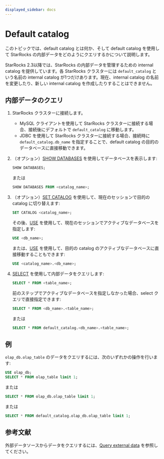 ```yaml
---
displayed_sidebar: docs
---
```


# Default catalog

このトピックでは、default catalog とは何か、そして default catalog を使用して StarRocks の内部データをどのようにクエリするかについて説明します。

StarRocks 2.3以降では、StarRocks の内部データを管理するための internal catalog を提供しています。各 StarRocks クラスターには `default_catalog` という名前の internal catalog が1つだけあります。現在、internal catalog の名前を変更したり、新しい internal catalog を作成したりすることはできません。

## 内部データのクエリ

1. StarRocks クラスターに接続します。
   - MySQL クライアントを使用して StarRocks クラスターに接続する場合、接続後にデフォルトで `default_catalog` に移動します。
   - JDBC を使用して StarRocks クラスターに接続する場合、接続時に `default_catalog.db_name` を指定することで、default catalog の目的のデータベースに直接移動できます。

2. （オプション）[SHOW DATABASES](../../sql-reference/sql-statements/Database/SHOW_DATABASES.md) を使用してデータベースを表示します:

      ```SQL
      SHOW DATABASES;
      ```

      または

      ```SQL
      SHOW DATABASES FROM <catalog_name>;
      ```

3. （オプション）[SET CATALOG](../../sql-reference/sql-statements/Catalog/SET_CATALOG.md) を使用して、現在のセッションで目的の catalog に切り替えます:

    ```SQL
    SET CATALOG <catalog_name>;
    ```

    その後、[USE](../../sql-reference/sql-statements/Database/USE.md) を使用して、現在のセッションでアクティブなデータベースを指定します:

    ```SQL
    USE <db_name>;
    ```

    または、[USE](../../sql-reference/sql-statements/Database/USE.md) を使用して、目的の catalog のアクティブなデータベースに直接移動することもできます:

    ```SQL
    USE <catalog_name>.<db_name>;
    ```

4. [SELECT](../../sql-reference/sql-statements/table_bucket_part_index/SELECT.md) を使用して内部データをクエリします:

      ```SQL
      SELECT * FROM <table_name>;
      ```

      前のステップでアクティブなデータベースを指定しなかった場合、select クエリで直接指定できます:

      ```SQL
      SELECT * FROM <db_name>.<table_name>;
      ```

      または

      ```SQL
      SELECT * FROM default_catalog.<db_name>.<table_name>;
      ```

## 例

`olap_db.olap_table` のデータをクエリするには、次のいずれかの操作を行います:

```SQL
USE olap_db;
SELECT * FROM olap_table limit 1;
```

または

```SQL
SELECT * FROM olap_db.olap_table limit 1;     
```

または

```SQL
SELECT * FROM default_catalog.olap_db.olap_table limit 1;      
```

## 参考文献

外部データソースからデータをクエリするには、[Query external data](../catalog/query_external_data.md) を参照してください。